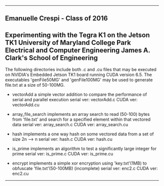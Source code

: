 --------------------------------------------------------------------------------------------------------------
Emanuelle Crespi - Class of 2016
--------------------------------------------------------------------------------------------------------------
Experimenting with the Tegra K1 on the Jetson TK1
University of Maryland College Park
Electrical and Computer Engineering 
James A. Clark's School of Engineering
--------------------------------------------------------------------------------------------------------------

The following directories include both .c and .cu files that may be executed on NVIDIA's Embedded Jetson TK1 board running CUDA version 6.5. The executables 'genFile50MG' and 'genFile100MG' may be used to generate file.txt at a size of 50-100MG.

- vectorAdd
	a simple vector addition to compare the performance of serial and parallel execution
	serial ver: vectorAdd.c
	CUDA ver:	vectorAdd.cu

- array_file_search
 	implements an array search to read (50-100) bytes from 'file.txt' and search for a specified element within that vectored data
 	serial ver: array_search.c
 	CUDA ver:	array_search.cu

- hash
	implements a one way hash on some vectored data from a set of size 2n --> n
	serial ver: hash.c
	CUDA ver:	hash.cu

- is_prime
	implements an algorithm to test a significantly large integer for prime
	serial ver: is_prime.c
	CUDA ver:	is_prime.cu

- encrypt
	implements a simple xor encryption using 'key.txt'(1MB) to obfuscate 'file.txt'(50-100MB) (incomplete)
	serial ver: enc2.c
	CUDA ver:	enc2.cu

--------------------------------------------------------------------------------------------------------------